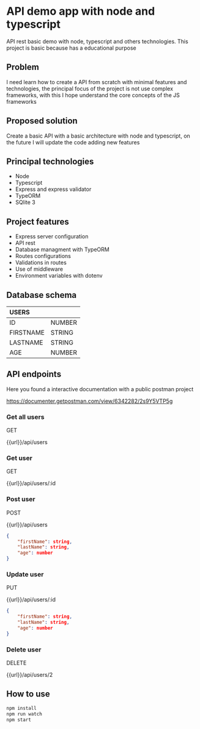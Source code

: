 # API demo app with node and typescript

API rest basic demo with node, typescript and others technologies. This project is basic because has a educational purpose

## Problem 

I need learn how to create a API from scratch with minimal features and technologies, the principal focus of the project is not use complex frameworks, with this I hope understand the core concepts of the JS frameworks

## Proposed solution

Create a basic API with a basic architecture with node and typescript, on the future I will update the code adding new features

## Principal technologies

- Node
- Typescript
- Express and express validator
- TypeORM
- SQlite 3

## Project features

- Express server configuration
- API rest
- Database managment with TypeORM
- Routes configurations
- Validations in routes
- Use of middleware
- Environment variables with dotenv

## Database schema

|USERS              |               |
|:------------------|:--------------|
|   ID              |       NUMBER  |
|   FIRSTNAME       |       STRING  |
|   LASTNAME        |       STRING  |
|   AGE             |       NUMBER  |

## API endpoints

Here you found a interactive documentation with a public postman project

https://documenter.getpostman.com/view/6342282/2s9Y5VTP5g

### Get all users

GET

{{url}}/api/users

### Get user

GET

{{url}}/api/users/:id

### Post user

POST

{{url}}/api/users

```json
{
    "firstName": string,
    "lastName": string,
    "age": number
}
```

### Update user

PUT

{{url}}/api/users/:id

```json
{
    "firstName": string,
    "lastName": string,
    "age": number
}
```

### Delete user

DELETE

{{url}}/api/users/2

## How to use

```bash
npm install
npm run watch
npm start
```